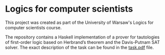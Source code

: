 # Logics for computer scientists 

This project was created as part of the University of Warsaw's Logics for computer scientists course.

The repository contains a Haskell implementation of a prover for tautologies of first-order logic based on Herbrand’s theorem and the Davis-Putnam SAT solver. The exact description of the task can be found in the [task.pdf](task.pdf) file.